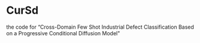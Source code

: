 # CurSd
the code for “Cross-Domain Few Shot Industrial Defect Classification Based on a Progressive Conditional Diffusion Model"

